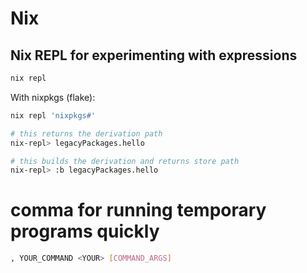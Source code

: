 # Nix
## Nix REPL for experimenting with expressions
```sh
nix repl
```

With nixpkgs (flake):
```sh
nix repl 'nixpkgs#'

# this returns the derivation path
nix-repl> legacyPackages.hello 

# this builds the derivation and returns store path
nix-repl> :b legacyPackages.hello 
```


# comma for running temporary programs quickly
```sh
, YOUR_COMMAND <YOUR> [COMMAND_ARGS]
```
